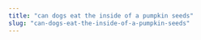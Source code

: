 ```yaml
---
title: "can dogs eat the inside of a pumpkin seeds"
slug: "can-dogs-eat-the-inside-of-a-pumpkin-seeds"
---
```


